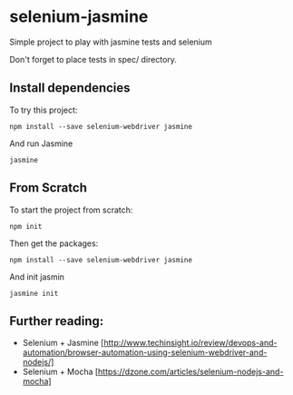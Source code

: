 # selenium-jasmine
Simple project to play with jasmine tests and selenium

Don't forget to place tests in spec/ directory.

## Install dependencies
To try this project:
```
npm install --save selenium-webdriver jasmine
```

And run Jasmine
 
```
jasmine
```

## From Scratch
To start the project from scratch:
```
npm init
```

Then get the packages:

```
npm install --save selenium-webdriver jasmine
```
And init jasmin
```
jasmine init
```

## Further reading:
* Selenium + Jasmine [http://www.techinsight.io/review/devops-and-automation/browser-automation-using-selenium-webdriver-and-nodejs/]
* Selenium + Mocha [https://dzone.com/articles/selenium-nodejs-and-mocha]
